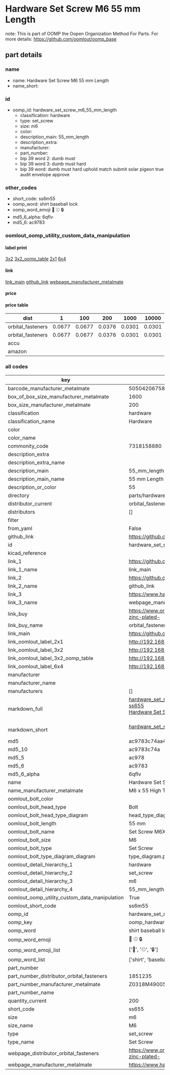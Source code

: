 # Hardware Set Screw M6 55 mm Length  

note: This is part of OOMP the Oopen Organization Method For Parts. For more details: https://github.com/oomlout/oomp_base

##  part details





### name
* name: Hardware Set Screw M6 55 mm Length
* name_short: 
### id
* oomp_id: hardware_set_screw_m6_55_mm_length
  * classification: hardware
  * type: set_screw
  * size: m6
  * color: 
  * description_main: 55_mm_length
  * description_extra: 
  * manufacturer: 
  * part_number: 
  * bip 39 word 2: dumb must
  * bip 39 word 3: dumb must hard
  * bip 39 word: dumb must hard uphold match submit solar pigeon true audit envelope approve

### other_codes
* short_code: ss6m55
* oomp_word: shirt baseball lock
* oomp_word_emoji :shirt: :baseball: :lock:
* md5_6_alpha: 6qflv
* md5_6: ac9783






### oomlout_oomp_utility_custom_data_manipulation
#### label print
[3x2](http://192.168.1.245:1112/?label=oomp%206qflv)
[3x2_oomp_table](http://192.168.1.107:1112/?label=oomp%206qflv)
[2x1](http://192.168.1.242:1112/?label=oomp%206qflv)
[6x4](http://192.168.1.55:1112/?label=oomp%206qflv)    

#### link

[link_main](https://github.com/oomlout/oomlout_oomp_current_version_messy/tree/main/parts/hardware_set_screw_m6_55_mm_length) [github_link](https://github.com/oomlout/oomlout_oomp_part_src/tree/main/parts/hardware_set_screw_m6_55_mm_length) [webpage_manufacturer_metalmate](https://www.harclob2b.com/m6-x-55-high-tensile-set-gr-8-8-zinc-plated-metalm-z0318m490055)                            

#### price

#### price table
| dist | 1 | 100 | 200 | 1000 | 10000 |
|------|---|-----|-----|------|-------|
| orbital_fasteners | 0.0677 | 0.0677 | 0.0376 | 0.0301 | 0.0301 |
| orbital_fasteners | 0.0677 | 0.0677 | 0.0376 | 0.0301 | 0.0301 | 
| accu |  |  |  |  |  | 
| amazon |  |  |  |  |  | 















### all codes 
| key | value |  
| --- | --- |  
| barcode_manufacturer_metalmate | 5050420675864 |  
| box_of_box_size_manufacturer_metalmate | 1600 |  
| box_size_manufacturer_metalmate | 200 |  
| classification | hardware |  
| classification_name | Hardware |  
| color |  |  
| color_name |  |  
| commonity_code | 7318158880 |  
| description_extra |  |  
| description_extra_name |  |  
| description_main | 55_mm_length |  
| description_main_name | 55 mm Length |  
| description_or_color | 55 |  
| directory | parts/hardware_set_screw_m6_55_mm_length |  
| distributor_current | orbital_fasteners |  
| distributors | [] |  
| filter |  |  
| from_yaml | False |  
| github_link | https://github.com/oomlout/oomlout_oomp_part_src/tree/main/parts/hardware_set_screw_m6_55_mm_length |  
| id | hardware_set_screw_m6_55_mm_length |  
| kicad_reference |  |  
| link_1 | https://github.com/oomlout/oomlout_oomp_current_version_messy/tree/main/parts/hardware_set_screw_m6_55_mm_length |  
| link_1_name | link_main |  
| link_2 | https://github.com/oomlout/oomlout_oomp_part_src/tree/main/parts/hardware_set_screw_m6_55_mm_length |  
| link_2_name | github_link |  
| link_3 | https://www.harclob2b.com/m6-x-55-high-tensile-set-gr-8-8-zinc-plated-metalm-z0318m490055 |  
| link_3_name | webpage_manufacturer_metalmate |  
| link_buy | https://www.orbitalfasteners.co.uk/products/m6-x-55-hexagon-head-set-screws-high-tensile-grade-8-8-bright-zinc-plated- |  
| link_buy_name | orbital_fasteners |  
| link_main | https://github.com/oomlout/oomlout_oomp_current_version_messy/tree/main/parts/hardware_set_screw_m6_55_mm_length |  
| link_oomlout_label_2x1 | http://192.168.1.242:1112/?label=oomp%206qflv |  
| link_oomlout_label_3x2 | http://192.168.1.245:1112/?label=oomp%206qflv |  
| link_oomlout_label_3x2_oomp_table | http://192.168.1.107:1112/?label=oomp%206qflv |  
| link_oomlout_label_6x4 | http://192.168.1.55:1112/?label=oomp%206qflv |  
| manufacturer |  |  
| manufacturer_name |  |  
| manufacturers | [] |  
| markdown_full | [hardware_set_screw_m6_55_mm_length](https://github.com/oomlout/oomlout_oomp_current_version_messy/tree/main/parts/hardware_set_screw_m6_55_mm_length)<br>[ss655](https://github.com/oomlout/oomlout_oomp_current_version_messy/tree/main/parts/hardware_set_screw_m6_55_mm_length)<br>[Hardware Set Screw M6 55 Mm Length](https://github.com/oomlout/oomlout_oomp_current_version_messy/tree/main/parts/hardware_set_screw_m6_55_mm_length)<br><br> |  
| markdown_short | [hardware_set_screw_m6_55_mm_length](https://github.com/oomlout/oomlout_oomp_current_version_messy/tree/main/parts/hardware_set_screw_m6_55_mm_length)<br><br> |  
| md5 | ac9783c74aa4b9cf60446eecd264821f |  
| md5_10 | ac9783c74a |  
| md5_5 | ac978 |  
| md5_6 | ac9783 |  
| md5_6_alpha | 6qflv |  
| name | Hardware Set Screw M6 55 mm Length |  
| name_manufacturer_metalmate | M6 x 55 High Tensile Set Gr 8.8 Zinc Plated Metalmate DIN 933 (ISO 4017) |  
| oomlout_bolt_color |  |  
| oomlout_bolt_head_type | Bolt |  
| oomlout_bolt_head_type_diagram | head_type_diagram.png |  
| oomlout_bolt_length | 55 mm |  
| oomlout_bolt_name | Set Screw M6X55 mm  (Bolt) |  
| oomlout_bolt_size | M6 |  
| oomlout_bolt_type | Set Screw |  
| oomlout_bolt_type_diagram_diagram | type_diagram.png |  
| oomlout_detail_hierarchy_1 | hardware |  
| oomlout_detail_hierarchy_2 | set_screw |  
| oomlout_detail_hierarchy_3 | m6 |  
| oomlout_detail_hierarchy_4 | 55_mm_length |  
| oomlout_oomp_utility_custom_data_manipulation | True |  
| oomlout_short_code | ss6m55 |  
| oomp_id | hardware_set_screw_m6_55_mm_length |  
| oomp_key | oomp_hardware_set_screw_m6_55_mm_length |  
| oomp_word | shirt baseball lock |  
| oomp_word_emoji | :shirt: :baseball: :lock: |  
| oomp_word_emoji_list | [':shirt:', ':baseball:', ':lock:'] |  
| oomp_word_list | ['shirt', 'baseball', 'lock'] |  
| part_number |  |  
| part_number_distributor_orbital_fasteners | 1851235 |  
| part_number_manufacturer_metalmate | Z0318M490055 |  
| part_number_name |  |  
| quantity_current | 200 |  
| short_code | ss655 |  
| size | m6 |  
| size_name | M6 |  
| type | set_screw |  
| type_name | Set Screw |  
| webpage_distributor_orbital_fasteners | https://www.orbitalfasteners.co.uk/products/m6-x-55-hexagon-head-set-screws-high-tensile-grade-8-8-bright-zinc-plated- |  
| webpage_manufacturer_metalmate | https://www.harclob2b.com/m6-x-55-high-tensile-set-gr-8-8-zinc-plated-metalm-z0318m490055 |  
